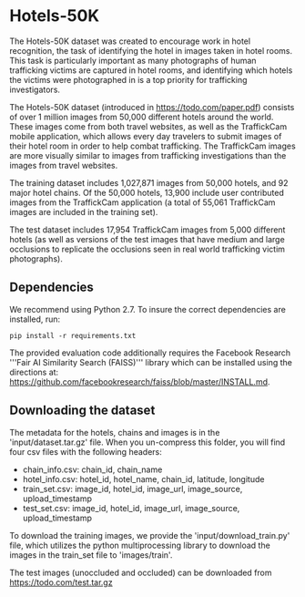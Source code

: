 # Hotels-50K
The Hotels-50K dataset was created to encourage work in hotel recognition, the task of identifying the hotel in images taken in hotel rooms. This task is particularly important as many photographs of human trafficking victims are captured in hotel rooms, and identifying which hotels the victims were photographed in is a top priority for trafficking investigators.

The Hotels-50K dataset (introduced in https://todo.com/paper.pdf) consists of over 1 million images from 50,000 different hotels around the world. These images come from both travel websites, as well as the TraffickCam mobile application, which allows every day travelers to submit images of their hotel room in order to help combat trafficking. The TraffickCam images are more visually similar to images from trafficking investigations than the images from travel websites.

The training dataset includes 1,027,871 images from 50,000 hotels, and 92 major hotel chains. Of the 50,000 hotels, 13,900 include user contributed images from the TraffickCam application  (a total of 55,061 TraffickCam images are included in the training set).

The test dataset includes 17,954 TraffickCam images from 5,000 different hotels (as well as versions of the test images that have medium and large occlusions to replicate the occlusions seen in real world trafficking victim photographs).

## Dependencies
We recommend using Python 2.7. To insure the correct dependencies are installed, run:

```
pip install -r requirements.txt
```

The provided evaluation code additionally requires the Facebook Research '''Fair AI Similarity Search (FAISS)''' library which can be installed using the directions at: https://github.com/facebookresearch/faiss/blob/master/INSTALL.md.

## Downloading the dataset
The metadata for the hotels, chains and images is in the 'input/dataset.tar.gz' file. When you un-compress this folder, you will find four csv files with the following headers:

* chain_info.csv: chain_id, chain_name
* hotel_info.csv: hotel_id, hotel_name, chain_id, latitude, longitude
* train_set.csv: image_id, hotel_id, image_url, image_source, upload_timestamp
* test_set.csv: image_id, hotel_id, image_url, image_source, upload_timestamp

To download the training images, we provide the 'input/download_train.py' file, which utilizes the python multiprocessing library to download the images in the train_set file to 'images/train'.

The test images (unoccluded and occluded) can be downloaded from https://todo.com/test.tar.gz
